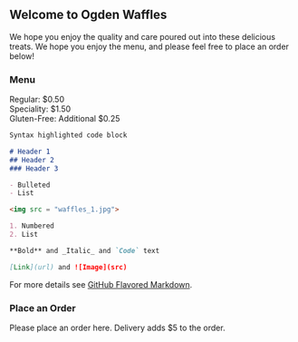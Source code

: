 ## Welcome to Ogden Waffles

We hope you enjoy the quality and care poured out into these delicious treats. We hope you enjoy the menu, and please feel free to place an order below!

### Menu

Regular: $0.50
<br>
Speciality: $1.50
<br>
Gluten-Free: Additional $0.25

```markdown
Syntax highlighted code block

# Header 1
## Header 2
### Header 3

- Bulleted
- List

<img src = "waffles_1.jpg">

1. Numbered
2. List

**Bold** and _Italic_ and `Code` text

[Link](url) and ![Image](src)
```

For more details see [GitHub Flavored Markdown](https://guides.github.com/features/mastering-markdown/).


### Place an Order

Please place an order here. Delivery adds $5 to the order. 
